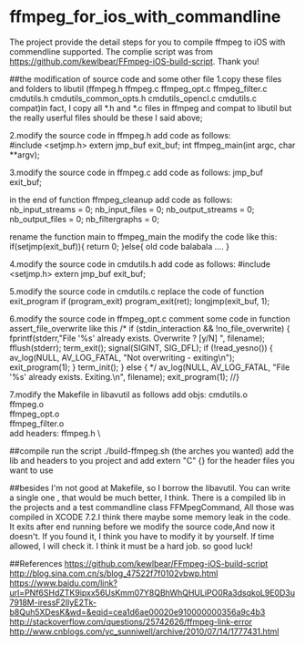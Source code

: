 # ffmpeg_for_ios_with_commandline
The project provide the detail steps for you to compile ffmpeg to iOS with commendline supported. The complie script was from https://github.com/kewlbear/FFmpeg-iOS-build-script. Thank you!

##the modification of source code and some other file
1.copy these files and folders to libutil (ffmpeg.h ffmpeg.c ffmpeg_opt.c ffmpeg_filter.c cmdutils.h cmdutils_common_opts.h cmdutils_opencl.c cmdutils.c compat)in fact, I copy all *.h and *.c files in ffmpeg and compat to libutil but the really userful files should be these I said above;

2.modify the source code in ffmpeg.h
  add code as follows:  
         #include <setjmp.h>
         extern jmp_buf exit_buf;
         int ffmpeg_main(int argc, char **argv);

3.modify the source code in ffmpeg.c
   add code as follows:
          jmp_buf exit_buf;
          
   in the end of function ffmpeg_cleanup
      add code as follows:
          nb_input_streams = 0;
          nb_input_files   = 0;
          nb_output_streams = 0;
          nb_output_files   = 0;
          nb_filtergraphs = 0;
          
   rename the function main to ffmpeg_main the modify the code like this:
          if(setjmp(exit_buf)){
             return 0;
          }else{
             old code balabala
             ....
          } 

4.modify the source code in cmdutils.h
      add code as follows:
          #include <setjmp.h>
          extern jmp_buf exit_buf;
          
5.modify the source code in cmdutils.c
      replace the code of function exit_program
			    if (program_exit)
			        program_exit(ret);
			    longjmp(exit_buf, 1);

6.modify the source code in ffmpeg_opt.c
	  comment some code in function assert_file_overwrite like this
          /*
          if (stdin_interaction && !no_file_overwrite) {
              fprintf(stderr,"File '%s' already exists. Overwrite ? [y/N] ", filename);
              fflush(stderr);
              term_exit();
              signal(SIGINT, SIG_DFL);
              if (!read_yesno()) {
                  av_log(NULL, AV_LOG_FATAL, "Not overwriting - exiting\n");
                  exit_program(1);
              }
              term_init();
          }
          else {
          */
              av_log(NULL, AV_LOG_FATAL, "File '%s' already exists. Exiting.\n", filename);
              exit_program(1);
          //}

7.modify the Makefile in libavutil as follows
          add objs:
			       cmdutils.o                                               \
			       ffmpeg.o                                                 \
			       ffmpeg_opt.o                                             \
			       ffmpeg_filter.o                                          \
          add headers:
             ffmpeg.h                                                 \

##compile
run the script ./build-ffmpeg.sh (the arches you wanted)
add the lib and headers to you project and add extern "C" {} for the header files you want to use

##besides
I'm not good at Makefile, so I borrow the libavutil. You can write a single one , that would be much better, I think. There is a compiled lib in the projects and a test commandline class FFMpegCommand, All those was compiled in XCODE 7.2.I think there maybe some memory leak in the code. It exits after end running before we modify the source code,And now it doesn't. If you found it, I think you have to modify it by yourself. If time allowed, I will check it. I think it must be a hard job. so good luck!

##References
https://github.com/kewlbear/FFmpeg-iOS-build-script
http://blog.sina.com.cn/s/blog_47522f7f0102vbwp.html
https://www.baidu.com/link?url=PNf6SHdZTK9ipxx56UsKmm07Y8QBhWhQHULiPO0Ra3dsqkoL9E0D3u7918M-iressF2IlyE2Tk-b8Quh5XDesK&wd=&eqid=cea1d6ae00020e910000000356a9c4b3
http://stackoverflow.com/questions/25742626/ffmpeg-link-error
http://www.cnblogs.com/yc_sunniwell/archive/2010/07/14/1777431.html


